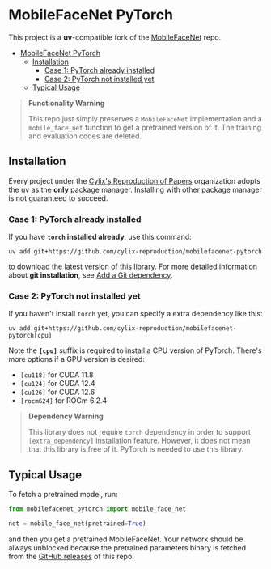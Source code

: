 # MobileFaceNet PyTorch

This project is a **uv**-compatible fork of the [MobileFaceNet](https://github.com/foamliu/MobileFaceNet) repo.

- [MobileFaceNet PyTorch](#mobilefacenet-pytorch)
  - [Installation](#installation)
    - [Case 1: PyTorch already installed](#case-1-pytorch-already-installed)
    - [Case 2: PyTorch not installed yet](#case-2-pytorch-not-installed-yet)
  - [Typical Usage](#typical-usage)


> **Functionality Warning**
>
> This repo just simply preserves a `MobileFaceNet` implementation and a `mobile_face_net` function to get a pretrained
> version of it. The training and evaluation codes are deleted.

## Installation
Every project under the [Cylix's Reproduction of Papers](https://github.com/cylix-reproduction) organization adopts the
[uv](https://docs.astral.sh/uv) as the **only** package manager. Installing with other package manager is not guaranteed
to succeed.

### Case 1: PyTorch already installed

If you have **`torch` installed already**, use this command:
```shell
uv add git+https://github.com/cylix-reproduction/mobilefacenet-pytorch
```
to download the latest version of this library. For more detailed information about **git installation**, see [Add a Git
dependency](https://docs.astral.sh/uv/concepts/projects/dependencies/#git).

### Case 2: PyTorch not installed yet
If you haven't install `torch` yet, you can specify a extra dependency like this:
```shell
uv add git+https://github.com/cylix-reproduction/mobilefacenet-pytorch[cpu]
```

Note the **`[cpu]`** suffix is required to install a CPU version of PyTorch. There's more options if a GPU version is
desired:
- `[cu118]` for CUDA 11.8
- `[cu124]` for CUDA 12.4 
- `[cu126]` for CUDA 12.6
- `[rocm624]` for ROCm 6.2.4

> **Dependency Warning**
>
> This library does not require `torch` dependency in order to support `[extra_dependency]` installation feature.
> However, it does not mean that this library is free of it. PyTorch is needed to use this library.

## Typical Usage
To fetch a pretrained model, run:
```python
from mobilefacenet_pytorch import mobile_face_net

net = mobile_face_net(pretrained=True)
```
and then you get a pretrained MobileFaceNet. Your network should be always unblocked because the pretrained parameters
binary is fetched from the [GitHub releases](https://github.com/cylix-reproduction/mobilefacenet-pytorch/releases) of this repo.